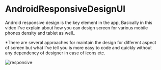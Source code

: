 # AndroidResponsiveDesignUI


Android responsive design is the key element in the app, Basically in this video I've explain about how you can design screen for various mobile phones density and tablet as well..

*There are several approaches for maintain the design for different aspect of screen but what I've tell you is more easy to code and quickly without any dependency of designer in case of icons etc. 






![responsive](https://user-images.githubusercontent.com/16830594/78510447-953c6700-77ae-11ea-8090-feabad55d41c.jpg)
